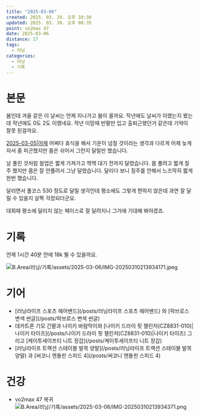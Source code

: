 ```yaml
---
title: "2025-03-06"
created: 2025. 03. 29. 오후 10:30
updated: 2025. 03. 30. 오후 08:35
point: vo2max 47
date: 2025-03-06
distance: 17
tags:
  - 러닝
categories:
  - 러닝
  - 기록
---
```


# 본문

봄인데 겨울 같은 이 날씨는 언제 지나가고 봄이 올까요. 작년에도 날씨가 이랬는지 봤는데 작년에도 0도 2도 이랬네요. 작년 이맘때 반팔만 입고 출퇴근했던거 같은데 기억이 잘못 된걸까요.

[2025-03-05|어제](/posts/2025-03-05|어제) 어쩌다 휴식을 해서 기운이 넘칠 것이라는 생각과 다르게 어제 늦게 자서 좀 피곤했지만 몸은 쉬어서 그런지 달릴만 했습니다.

날 풀린 것처럼 웜업은 짧게 가져가고 헥헥 대기 전까지 달렸습니다. 몸 풀려고 짧게 질주 했지만 몸은 잘 안풀려서 그냥 달렸습니다. 달리다 보니 질주를 안해서 느즈막히 짧게 한번 했습니다.

달리면서 풀코스 530 정도로 달릴 생각인데 평소에도 그렇게 편하지 않은데 과연 잘 달릴 수 있을지 살짝 걱정되더군요.

대회때 평소에 달리지 않는 페이스로 잘 달려지니 그거에 기대해 봐야겠죠.

# 기록

언제 1시간 40분 안에 18k 뛸 수 있을까요.

![B.Area/러닝/기록/assets/2025-03-06/IMG-20250310213934171.jpeg](/images/B.Area/러닝/기록/assets/2025-03-06/IMG-20250310213934171.jpeg)

# 기어

- [러닝라이프 스포츠 헤어밴드](/posts/러닝라이프 스포츠 헤어밴드) 와 [락브로스 변색 썬글](/posts/락브로스 변색 썬글)
- 데카트론 기모 긴팔과 나이키 바람막이와 [나이키 드라이 핏 챌린저(CZ8831-010)|나이키 타이즈](/posts/나이키 드라이 핏 챌린저(CZ8831-010)|나이키 타이즈) 그리고 [케이투세이프티 니트 장갑](/posts/케이투세이프티 니트 장갑)
- [러닝라이프 트랙션 스테이블 발목 양말](/posts/러닝라이프 트랙션 스테이블 발목 양말) 과 [써코니 엔돌핀 스피드 4](/posts/써코니 엔돌핀 스피드 4)

# 건강

- vo2max 47 복귀
![B.Area/러닝/기록/assets/2025-03-06/IMG-20250310213934371.png](/images/B.Area/러닝/기록/assets/2025-03-06/IMG-20250310213934371.png)
